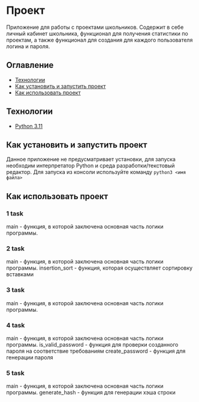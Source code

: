 # Проект
Приложение для работы с проектами школьников.
Содержит в себе личный кабинет школьника, функционал для получения статистики по проектам, а также функционал для создания для каждого пользователя логина и пароля.

## Оглавление
- [Технологии](#технологии)
- [Как установить и запустить проект](#как-установить-и-запустить-проект)
- [Как использовать проект](#как-использовать-проект)

## Технологии
- [Python 3.11](https://docs.python.org/3.11/)


## Как установить и запустить проект
Данное приложение не предусматривает установки, для запуска необходим интерпретатор Python и среда разработки/текстовый редактор.
Для запуска из консоли используйте команду `python3 <имя файла>`

## Как использовать проект

### 1 task
main - функция, в которой заключена основная часть логики программы.

### 2 task
main - функция, в которой заключена основная часть логики программы.
insertion_sort - функция, которая осуществляет сортировку вставками

### 3 task
main - функция, в которой заключена основная часть логики программы.

### 4 task
main - функция, в которой заключена основная часть логики программы.
is_valid_password - функция для проверки созданного пароля на соответствие требованиям
create_password - функция для генерации пароля

### 5 task
main - функция, в которой заключена основная часть логики программы.
generate_hash - функция для генерации хэша строки
